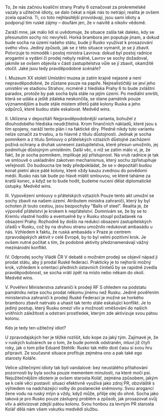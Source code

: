 
To, že nás začnou koaliční strany Prahy 6 označovat za prokremelské vazaly a užitečné idioty, se dalo čekat a nijak nás to netrápí; realita je ovšem zcela opačná. Ti, co toto nejhlasitější provolávají, jsou sami idioty a podporují tím ruské zájmy – doufám jen, že v naivitě a nikoliv vědomě. 

Zaráží mne, jak málo lidí si uvědomuje, že situace zašla tak daleko, kdy se přesunutím sochy nic nevyřeší. Horká brambora jen poputuje jinam, a dokud bude socha na území našeho státu, bude  ji Rusko využívat k prosazování svého vlivu. Jediný způsob, jak se z této situace vymanit, je se jí zbavit. Potvrzuje to mimoděk i postoj ministra Lavrova: dokud byl postoj radnice arogantní a vydání či prodej nebyly reálné, Lavrov se sochy dožadoval, jakmile se ovšem objevila v části zastupitelstva vůle se jí zbavit, okamžitě otočil. Jaké jsou tedy pravděpodobné scénáře?

I. Muzeum XX století
Umístění muzea je zatím krajně nejasné a není nepravděpodobné, že zůstane pouze na papíře. Nejrealističtěji se jeví jeho umístění ve stadionu Strahov, nicméně z hlediska Prahy 6 to bude zvláštní paradox, protože by pak socha byla stále na jejím území. Po mediální smršti, která se udála a ještě zdaleka neskončila, se stane památník pouze významnějším a bude stále místem střetů páté kolony Ruska a jeho odpůrců, které budou stále eskalovat. Medvěd wins.  

II. Uklizena v depozitáři
Nejpravděpodobnější varianta, bohužel z dlouhodobého hlediska neudržitelná. Krom finančních nákladů, které jsou s tím spojeny, naráží tento plán i na faktické díry. Předně nikdy tuto variantu nelze označit za trvalou, a to hlavně z titulu důstojnosti. Jednak je  socha pomníkem a z titulu Smlouvy o přátelských vztazích důstojné zacházení požívá ochrany a druhak usnesení zastupitelstva, které přesun umožnilo, jej podmiňuje důstojným umístěním. Další věc, o níž se zatím málo ví, je, že fakt, že je socha pomníkem, implikuje její přístupnost. Na vrub radnice je tak ve smlouvě o uskladnění zakotven mechanismus, který sochu zpřístupňuje veřejnosti. Do budoucna lze tedy předpokládat, že se v depozitáři budou konat pietní akce páté kolony, které vždy kauzu zvednou do povědomí médií. Rusko nás tak bude po hlavě mlátit smlouvou, ve které taháme za kratší konec, a když se to bude hodit, budeme nuceni dělat diplomatické ústupky. Medvěd wins.

III. Vypovězení smlouvy o přátelských vztazích
Pouze tento akt umožní se sochy zbavit na našem území. Atributem ministra zahraničí, který by byl ochoten jít touto cestou, jsou bezpochyby "Balls of steel". Realita je, že výpověď přátelství je krokem k nepřátelství. Domnívám se, že by se to Kremlu vlastně hodilo a eventuelně by v Rusku stoupl požadavek na obsazení Prahy. Rozhodně by došlo na redukci obsazení zastupitelských úřadů v Rusku, což by na druhou stranu umožnilo redukovat ambasádu u nás. Vzhledem  k faktu, že ruská ambasáda v Praze je centrem zpravodajských aktivit v celé Evropě, by to byl velmi pozitivní krok. Je ovšem nutné počítat s tím, že podobné aktivity předznamenávají vážný mezinárodní konflikt.

IV. Odprodej sochy Vládě ČR
V debatě o možném prodeji se objevil nápad ji prodat státu, aby ji prodal Ruské federaci. Prakticky je to nejhorší možný krok, vzhledem k orientaci předních ústavních činitelů by se rapidně zvedla pravděpodobnost, se socha vrátí zpět na místo nebo někam do okolí. Medvěd wins.

V. Pověření Ministerstva zahraničí k prodeji RF
S ohledem na podstatu památníku nelze sochu prodat někomu jinému než Rusku. Jedině pověřením ministerstva zahraničí k prodeji Ruské Federaci je možné se horkého bramboru zbavit natrvalo a uhasit tak tento stále eskalující konflikt. Je to jediný postup, který Rusku omezí vliv a možnosti vměšování do našich vnitřních záležitostí a odstraní prostředek, kterým zde aktivizuje svou pátou kolonu.  

Kdo je tedy ten užitečný idiot?

U zpravodajských her je těžké rozlišit, kdo kope za jaký tým. Zajímavé je, že v ruských kuloárech se o tom, že bude pomník odstraněn, mluví již čtyři roky, jak o tom píše Eduard Stehlík: Rusko tak mělo dost času si svou hru připravit. Ze současné situace profituje zejména ono a pak také ego starosty Koláře.     
   
Velice užitečnými idioty tak byli vandalové: bez neustálého přitahování pozornosti by byla socha pouze mementem minulosti, na které močí psi.  Nejužitečnějším idiotem je ovšem starosta Kolář, zejména způsobem, jakým se k celé věci postavil: situaci efektivně využívá jako zdroj PR, obzvláště s výhledem na nadcházející volby do poslanecké sněmovny. Svou arogancí žene vodu na ruský mlýn a vždy, když může, přilije olej do ohně. Socha jako taková je pro Rusko pouze zástupný problém a způsob, jak prosazovat svůj vliv a aktivizovat zdejší pátou kolonu. Svou honbou za levným PR starosta Kolář dělá nám všem vskutku medvědí službu.
